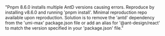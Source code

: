 "Pnpm 8.6.0 installs multiple AntD versions causing errors. Reproduce by installing v8.6.0 and running 'pnpm install'. Minimal reproduction repo available upon reproduction. Solution is to remove the 'antd' dependency from the 'umi-max' package.json file or add an alias for '@ant-design/react' to match the version specified in your 'package.json' file."
